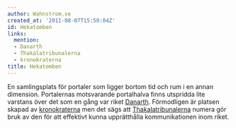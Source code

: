 ```yaml
---
author: Wahnstrom.se
created_at: '2011-08-07T15:50:04Z'
id: Hekatomben
links:
  mention:
  - Danarth
  - Thakalatribunalerna
  - kronokraterna
title: Hekatomben
---
```


En samlingsplats för portaler som ligger bortom tid och rum i en annan dimension. Portalernas
motsvarande portalhalva finns utspridda lite varstans över det som en gång var riket [Danarth].
Förmodligen är platsen skapad av [kronokraterna] men det sägs att [Thakalatribunalerna] numera gör
bruk av den för att effektivt kunna upprätthålla kommunikationen inom riket.

  [Danarth]: Danarth
  [kronokraterna]: kronokraterna
  [Thakalatribunalerna]: Thakalatribunalerna